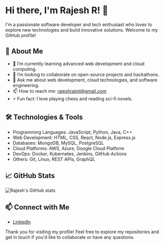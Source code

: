 # Hi there, I'm Rajesh R! 👋

I'm a passionate software developer and tech enthusiast who loves to explore new technologies and build innovative solutions. Welcome to my GitHub profile!

## 🚀 About Me

- 🌱 I’m currently learning advanced web development and cloud computing.
- 👯 I’m looking to collaborate on open-source projects and hackathons.
- 💬 Ask me about web development, cloud technologies, and software engineering.
- 📫 How to reach me: [rajeshraiml@gmail.com](mailto:rajeshraiml@gmail.com)
- ⚡ Fun fact: I love playing chess and reading sci-fi novels.

## 🛠 Technologies & Tools

- Programming Languages: JavaScript, Python, Java, C++
- Web Development: HTML, CSS, React, Node.js, Express.js
- Databases: MongoDB, MySQL, PostgreSQL
- Cloud Platforms: AWS, Azure, Google Cloud Platform
- DevOps: Docker, Kubernetes, Jenkins, GitHub Actions
- Others: Git, Linux, REST APIs, GraphQL

## 📈 GitHub Stats

![Rajesh's GitHub stats](https://github-readme-stats.vercel.app/api?username=rajeshraiml01&show_icons=true&theme=radical)

## 📫 Connect with Me

- [LinkedIn](https://www.linkedin.com/in/rajesh-r-821b1649/)

Thank you for visiting my profile! Feel free to explore my repositories and get in touch if you'd like to collaborate or have any questions.
